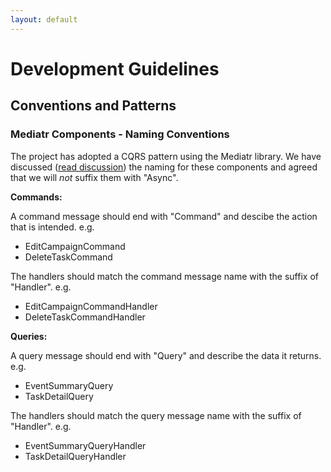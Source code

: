 ```yaml
---
layout: default
---
```


# Development Guidelines

## Conventions and Patterns

### Mediatr Components - Naming Conventions

The project has adopted a CQRS pattern using the Mediatr library. We have discussed ([read discussion](https://github.com/HTBox/allReady/issues/1262)) the naming for these components and agreed that we will *not* suffix them with "Async".

**Commands:**

A command message should end with "Command" and descibe the action that is intended. e.g.

- EditCampaignCommand
- DeleteTaskCommand

The handlers should match the command message name with the suffix of "Handler". e.g.

- EditCampaignCommandHandler
- DeleteTaskCommandHandler

**Queries:**

A query message should end with "Query" and describe the data it returns. e.g.

- EventSummaryQuery
- TaskDetailQuery

The handlers should match the query message name with the suffix of "Handler". e.g.

- EventSummaryQueryHandler
- TaskDetailQueryHandler